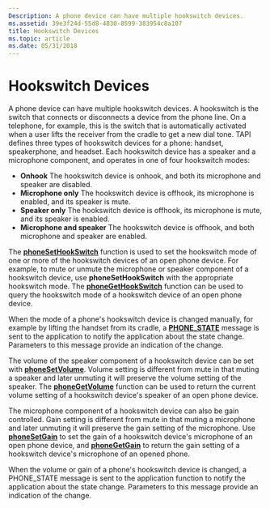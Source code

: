 ```yaml
---
Description: A phone device can have multiple hookswitch devices.
ms.assetid: 39e3f24d-55d8-4830-8599-383954c8a107
title: Hookswitch Devices
ms.topic: article
ms.date: 05/31/2018
---
```


# Hookswitch Devices

A phone device can have multiple hookswitch devices. A hookswitch is the switch that connects or disconnects a device from the phone line. On a telephone, for example, this is the switch that is automatically activated when a user lifts the receiver from the cradle to get a new dial tone. TAPI defines three types of hookswitch devices for a phone: handset, speakerphone, and headset. Each hookswitch device has a speaker and a microphone component, and operates in one of four hookswitch modes:

-   **Onhook** The hookswitch device is onhook, and both its microphone and speaker are disabled.
-   **Microphone only** The hookswitch device is offhook, its microphone is enabled, and its speaker is mute.
-   **Speaker only** The hookswitch device is offhook, its microphone is mute, and its speaker is enabled.
-   **Microphone and speaker** The hookswitch device is offhook, and both microphone and speaker are enabled.

The [**phoneSetHookSwitch**](/windows/desktop/api/Tapi/nf-tapi-phonesethookswitch) function is used to set the hookswitch mode of one or more of the hookswitch devices of an open phone device. For example, to mute or unmute the microphone or speaker component of a hookswitch device, use **phoneSetHookSwitch** with the appropriate hookswitch mode. The [**phoneGetHookSwitch**](/windows/desktop/api/Tapi/nf-tapi-phonegethookswitch) function can be used to query the hookswitch mode of a hookswitch device of an open phone device.

When the mode of a phone's hookswitch device is changed manually, for example by lifting the handset from its cradle, a [**PHONE\_STATE**](phone-state.md) message is sent to the application to notify the application about the state change. Parameters to this message provide an indication of the change.

The volume of the speaker component of a hookswitch device can be set with [**phoneSetVolume**](/windows/desktop/api/Tapi/nf-tapi-phonesetvolume). Volume setting is different from mute in that muting a speaker and later unmuting it will preserve the volume setting of the speaker. The [**phoneGetVolume**](/windows/desktop/api/Tapi/nf-tapi-phonegetvolume) function can be used to return the current volume setting of a hookswitch device's speaker of an open phone device.

The microphone component of a hookswitch device can also be gain controlled. Gain setting is different from mute in that muting a microphone and later unmuting it will preserve the gain setting of the microphone. Use [**phoneSetGain**](/windows/desktop/api/Tapi/nf-tapi-phonesetgain) to set the gain of a hookswitch device's microphone of an open phone device, and [**phoneGetGain**](/windows/desktop/api/Tapi/nf-tapi-phonegetgain) to return the gain setting of a hookswitch device's microphone of an opened phone.

When the volume or gain of a phone's hookswitch device is changed, a PHONE\_STATE message is sent to the application function to notify the application about the state change. Parameters to this message provide an indication of the change.

 

 



